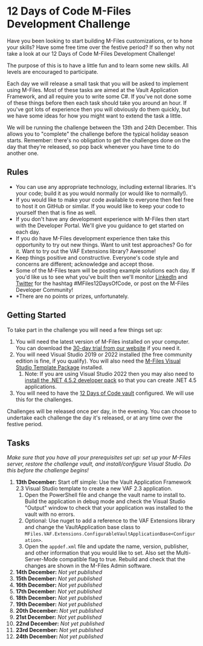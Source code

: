# 12 Days of Code M-Files Development Challenge

Have you been looking to start building M-Files customizations, or to hone your skills?  Have some free time over the festive period?  If so then why not take a look at our 12 Days of Code M-Files Development Challenge!

The purpose of this is to have a little fun and to learn some new skills.  All levels are encouraged to participate.

Each day we will release a small task that you will be asked to implement using M-Files.  Most of these tasks are aimed at the Vault Application Framework, and all require you to write some C#.  If you've not done some of these things before then each task should take you around an hour.  If you've got lots of experience then you will obviously do them quickly, but we have some ideas for how you might want to extend the task a little.

We will be running the challenge between the 13th and 24th December.  This allows you to "complete" the challenge before the typical holiday season starts.  Remember: there's no obligation to get the challenges done on the day that they're released, so pop back whenever you have time to do another one.

## Rules

* You can use any appropriate technology, including external libraries.  It's your code; build it as you would normally (or would like to normally!).
* If you would like to make your code available to everyone then feel free to host it on GitHub or similar.  If you would like to keep your code to yourself then that is fine as well.
* If you don't have any development experience with M-Files then start with the Developer Portal.  We'll give you guidance to get started on each day.
* If you do have M-Files development experience then take this opportunity to try out new things.  Want to unit test approaches?  Go for it.  Want to try out the VAF Extensions library? Awesome!
* Keep things positive and constructive.  Everyone's code style and concerns are different; acknowledge and accept those.
* Some of the M-Files team will be posting example solutions each day.  If you'd like us to see what you've built then we'll monitor <a href="https://www.linkedin.com/feed/hashtag/?keywords=MFiles12DaysOfCode">LinkedIn</a> and <a href="https://twitter.com/hashtag/MFiles12DaysOfCode">Twitter</a> for the hashtag #MFiles12DaysOfCode, or post on the M-Files Developer Community!
* *There are no points or prizes, unfortunately.

## Getting Started

To take part in the challenge you will need a few things set up:

1. You will need the latest version of M-Files installed on your computer.  You can download the <a href="https://www.m-files.com/try-m-files/">30-day trial from our website</a> if you need it.
1. You will need Visual Studio 2019 or 2022 installed (the free community edition is fine, if you qualify).  You will also need the <a href="https://marketplace.visualstudio.com/items?itemName=M-Files.MFilesVisualStudioExtensions">M-Files Visual Studio Template Package</a> installed.
	1. Note: If you are using Visual Studio 2022 then you may also need to <a href="https://dotnet.microsoft.com/download/dotnet-framework/net452">install the .NET 4.5.2 developer pack</a> so that you can create .NET 4.5 applications.
1. You will need to have the <a href="vault-backup">12 Days of Code vault</a> configured.  We will use this for the challenges.

Challenges will be released once per day, in the evening.  You can choose to undertake each challenge the day it's released, or at any time over the festive period.

## Tasks

*Make sure that you have all your prerequisites set up: set up your M-Files server, restore the challenge vault, and install/configure Visual Studio.  Do this before the challenge begins!*

1. **13th December:** Start off simple: Use the Vault Application Framework 2.3 Visual Studio template to create a new VAF 2.3 application.
	1. Open the PowerShell file and change the vault name to install to.  Build the application in debug mode and check the Visual Studio "Output" window to check that your application was installed to the vault with no errors.
	1.	Optional: Use nuget to add a reference to the VAF Extensions library and change the VaultApplication base class to `MFiles.VAF.Extensions.ConfigurableVaultApplicationBase<Configuration>`. 
	1.	Open the `appdef.xml` file and update the name, version, publisher, and other information that you would like to set.  Also set the Multi-Server-Mode compatible flag to true.  Rebuild and check that the changes are shown in the M-Files Admin software.
1. **14th December:** *Not yet published*
1. **15th December:** *Not yet published*
1. **16th December:** *Not yet published*
1. **17th December:** *Not yet published*
1. **18th December:** *Not yet published*
1. **19th December:** *Not yet published*
1. **20th December:** *Not yet published*
1. **21st December:** *Not yet published*
1. **22nd December:** *Not yet published*
1. **23rd December:** *Not yet published*
1. **24th December:** *Not yet published*
